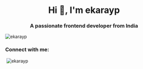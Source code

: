 <h1 align="center">Hi 👋, I'm ekarayp</h1>
<h3 align="center">A passionate frontend developer from India</h3>

<p align="left"> <img src="https://komarev.com/ghpvc/?username=ekarayp&label=Profile%20views&color=0e75b6&style=flat" alt="ekarayp" /> </p>

<h3 align="left">Connect with me:</h3>
<p align="left">
</p>

<p>&nbsp;<img align="center" src="https://github-readme-stats.vercel.app/api?username=ekarayp&show_icons=true&locale=en" alt="ekarayp" /></p>    
